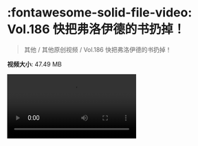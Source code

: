 # :fontawesome-solid-file-video: Vol.186 快把弗洛伊德的书扔掉！

> 其他 / 其他原创视频 / Vol.186 快把弗洛伊德的书扔掉！

**视频大小**: 47.49 MB

<div class="video"><video src="https://file.hsyhx.top/archive/混乱博物馆/Vol/186.mp4" controls preload>🤔 您的浏览器不支持 video 标签</ video></div>